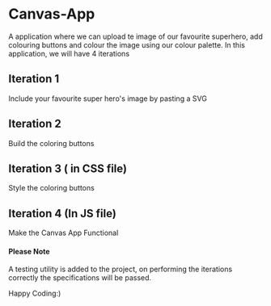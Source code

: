 # Canvas-App
A application where we can upload te image of our favourite superhero, add colouring buttons and colour the image using our colour palette.
In this application, we will have 4 iterations

## Iteration 1
Include your favourite super hero's image by pasting  a SVG

## Iteration 2
Build the coloring buttons

## Iteration 3 ( in CSS file)
 Style the coloring buttons 

## Iteration 4 (In JS file)
Make the Canvas App Functional 

#### Please Note
A testing utility is added to the project, on performing the iterations correctly the specifications will be passed.

Happy Coding:)
